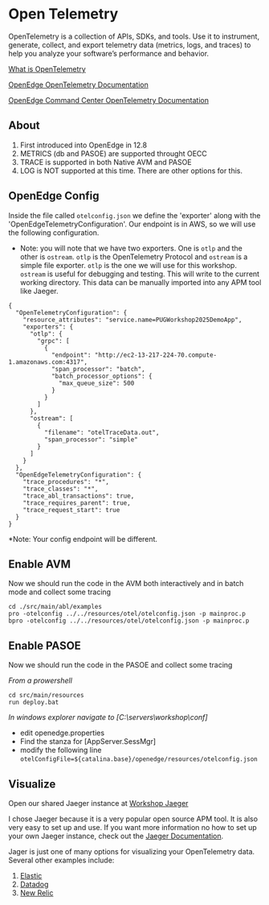 # Open Telemetry
OpenTelemetry is a collection of APIs, SDKs, and tools. Use it to instrument, generate, collect, and export telemetry data (metrics, logs, and traces) to help you analyze your software’s performance and behavior.

[What is OpenTelemetry ](https://opentelemetry.io/docs/what-is-opentelemetry/)

[OpenEdge OpenTelemetry Documentation](https://docs.progress.com/bundle/openedge-abl-troubleshoot-applications/page/Monitor-ABL-applications-using-OpenTelemetry.html)

[OpenEdge Command Center OpenTelemetry Documentation](https://docs.progress.com/bundle/openedge-command-center/page/Enable-OpenTelemetry.html)

## About
1. First introduced into OpenEdge in 12.8
2. METRICS (db and PASOE) are supported throught OECC
3. TRACE is supported in both Native AVM and PASOE
4. LOG is NOT supported at this time. There are other options for this.

## OpenEdge Config
Inside the file called ```otelconfig.json``` we define the 'exporter' along with the 'OpenEdgeTelemetryConfiguration'. Our endpoint is in AWS, so we will use the following configuration. 

* Note: you will note that we have two exporters. One is ```otlp``` and the other is ```ostream```. ```otlp``` is the OpenTelemetry Protocol and ```ostream``` is a simple file exporter. ```otlp``` is the one we will use for this workshop.
```ostream``` is useful for debugging and testing. This will write to the current working directory. This data can be manually imported into any APM tool like Jaeger.

```
{
  "OpenTelemetryConfiguration": {
    "resource_attributes": "service.name=PUGWorkshop2025DemoApp",
    "exporters": {
      "otlp": {
        "grpc": [
          {
            "endpoint": "http://ec2-13-217-224-70.compute-1.amazonaws.com:4317",
            "span_processor": "batch",
            "batch_processor_options": {
              "max_queue_size": 500
            }
          }
        ]
      },
      "ostream": [
        {
          "filename": "otelTraceData.out",
          "span_processor": "simple"
        }
      ]
    }
  },
  "OpenEdgeTelemetryConfiguration": {
    "trace_procedures": "*",
    "trace_classes": "*",
    "trace_abl_transactions": true,
    "trace_requires_parent": true,
    "trace_request_start": true
  }
}
```
*Note: Your config endpoint will be different.

## Enable AVM
Now we should run the code in the AVM both interactively and in batch mode and collect some tracing
```
cd ./src/main/abl/examples
pro -otelconfig ../../resources/otel/otelconfig.json -p mainproc.p
bpro -otelconfig ../../resources/otel/otelconfig.json -p mainproc.p
```

## Enable PASOE
Now we should run the code in the PASOE and collect some tracing

_From a prowershell_
```
cd src/main/resources
run deploy.bat
```
_In windows explorer navigate to [C:\servers\workshop\conf]_

* edit openedge.properties
* Find the stanza for [AppServer.SessMgr]
* modify the following line `otelConfigFile=${catalina.base}/openedge/resources/otelconfig.json`


## Visualize
Open our shared Jaeger instance at 
[Workshop Jaeger](http://ec2-13-217-224-70.compute-1.amazonaws.com:16686/search)

I chose Jaeger because it is a very popular open source APM tool. It is also very easy to set up and use. If you want more information no how to set up your own Jaeger instance, check out the [Jaeger Documentation](https://www.jaegertracing.io/docs/1.50/getting-started/).

Jager is just one of many options for visualizing your OpenTelemetry data. Several other examples include:
1. [Elastic](https://www.elastic.co/guide/en/apm/agent/open-telemetry/7.17/apm-open-telemetry.html)
2. [Datadog](https://docs.datadoghq.com/tracing/trace_collection/open_telemetry/)
3. [New Relic](https://docs.newrelic.com/docs/observability/trace/trace-data/trace-data-collection/open-telemetry/)